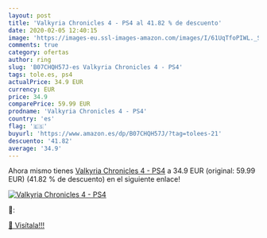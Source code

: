 ```yaml
---
layout: post
title: 'Valkyria Chronicles 4 - PS4 al 41.82 % de descuento'
date: 2020-02-05 12:40:15
image: 'https://images-eu.ssl-images-amazon.com/images/I/61UqTfoPIWL._SL200_.jpg'
comments: true
category: ofertas
author: ring
slug: 'B07CHQH57J-es Valkyria Chronicles 4 - PS4'
tags: tole.es, ps4
actualPrice: 34.9 EUR
currency: EUR
price: 34.9
comparePrice: 59.99 EUR
prodname: 'Valkyria Chronicles 4 - PS4'
country: 'es'
flag: '🇪🇸'
buyurl: 'https://www.amazon.es/dp/B07CHQH57J/?tag=tolees-21'
descuento: '41.82'
average: '34.9'
---
```


Ahora mismo tienes [Valkyria Chronicles 4 - PS4](https://www.amazon.es/dp/B07CHQH57J/?tag=tolees-21) a 34.9 EUR (original: 59.99 EUR) (41.82 %  de descuento) en el siguiente enlace!

[![Valkyria Chronicles 4 - PS4](https://images-eu.ssl-images-amazon.com/images/I/61UqTfoPIWL._SL200_.jpg)](https://www.amazon.es/dp/B07CHQH57J/?tag=tolees-21)

🔎:


[🛒 Visítala!!!](https://www.amazon.es/dp/B07CHQH57J/?tag=tolees-21)
